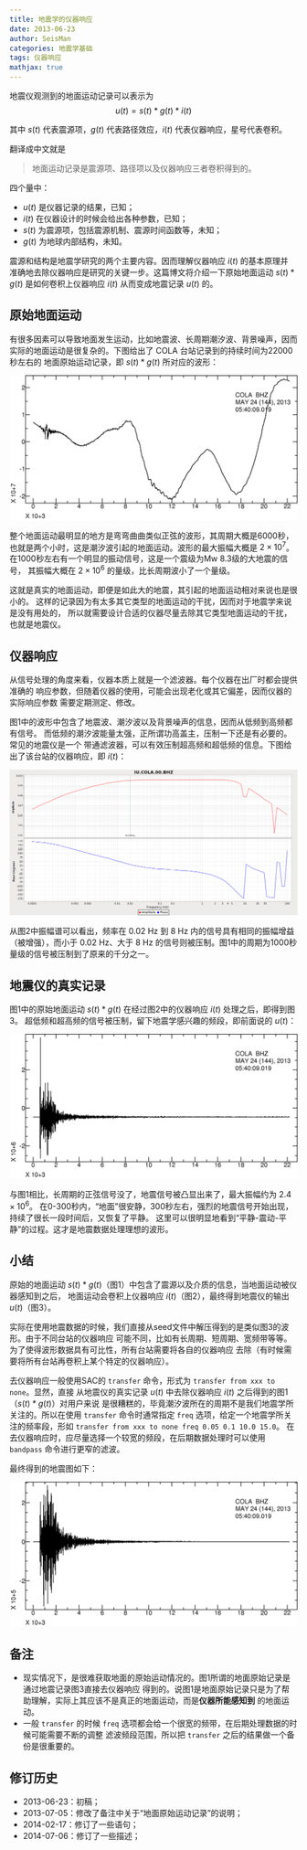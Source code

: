 ```yaml
---
title: 地震学的仪器响应
date: 2013-06-23
author: SeisMan
categories: 地震学基础
tags: 仪器响应
mathjax: true
---
```


地震仪观测到的地面运动记录可以表示为 $$u(t)=s(t) \ast g(t) \ast i(t)$$

其中 $s(t)$ 代表震源项，$g(t)$ 代表路径效应，$i(t)$ 代表仪器响应，星号代表卷积。

翻译成中文就是

> 地面运动记录是震源项、路径项以及仪器响应三者卷积得到的。

四个量中：

- $u(t)$ 是仪器记录的结果，已知；
- $i(t)$ 在仪器设计的时候会给出各种参数，已知；
- $s(t)$ 为震源项，包括震源机制、震源时间函数等，未知；
- $g(t)$ 为地球内部结构，未知。

震源和结构是地震学研究的两个主要内容。因而理解仪器响应 $i(t)$ 的基本原理并
准确地去除仪器响应是研究的关键一步。这篇博文将介绍一下原始地面运动
$s(t) \ast g(t)$ 是如何卷积上仪器响应 $i(t)$ 从而变成地震记录 $u(t)$ 的。

<!--more-->

## 原始地面运动

有很多因素可以导致地面发生运动，比如地震波、长周期潮汐波、背景噪声，因而
实际的地面运动是很复杂的。下图给出了 COLA 台站记录到的持续时间为22000秒左右的
地面原始运动记录，即 $s(t) \ast g(t)$ 所对应的波形：

![原始地面运动；横轴代表时间，纵轴代表振幅。](/images/2013062301.png)

整个地面运动最明显的地方是弯弯曲曲类似正弦的波形，其周期大概是6000秒，
也就是两个小时，这是潮汐波引起的地面运动。波形的最大振幅大概是 $2\times10^7$。
在1000秒左右有一个明显的振动信号，这是一个震级为Mw 8.3级的大地震的信号，
其振幅大概在 $2\times10^6$ 的量级，比长周期波小了一个量级。

这就是真实的地面运动，即便是如此大的地震，其引起的地面运动相对来说也是很小的。
这样的记录因为有太多其它类型的地面运动的干扰，因而对于地震学来说是没有用处的，
所以就需要设计合适的仪器尽量去除其它类型地面运动的干扰，也就是地震仪。

## 仪器响应

从信号处理的角度来看，仪器本质上就是一个滤波器。每个仪器在出厂时都会提供准确的
响应参数，但随着仪器的使用，可能会出现老化或其它偏差，因而仪器的实际响应参数
需要定期测定、修改。

图1中的波形中包含了地震波、潮汐波以及背景噪声的信息，因而从低频到高频都有信号。
而低频的潮汐波能量太强，正所谓功高盖主，压制一下还是有必要的。常见的地震仪是一个
带通滤波器，可以有效压制超高频和超低频的信息。下图给出了该台站的仪器响应，即 $i(t)$：

![仪器响应频谱图。横轴为频率，上图为振幅谱，下图为相位谱。](/images/2013062302.png)

从图2中振幅谱可以看出，频率在 0.02 Hz 到 8 Hz 内的信号具有相同的振幅增益（被增强），而小于
0.02 Hz、大于 8 Hz 的信号则被压制。图1中的周期为1000秒量级的信号被压制到了原来的千分之一。

## 地震仪的真实记录

图1中的原始地面运动 $s(t) \ast g(t)$ 在经过图2中的仪器响应 $i(t)$ 处理之后，即得到图3。
超低频和超高频的信号被压制，留下地震学感兴趣的频段，即前面说的 $u(t)$：

![COLA台站的地震记录](/images/2013062303.png)

与图1相比，长周期的正弦信号没了，地震信号被凸显出来了，最大振幅约为 $2.4\times10^6$。
在0-300秒内，“地面”很安静，300秒左右，强烈的地震信号开始出现，持续了很长一段时间后，又恢复了平静。
这里可以很明显地看到“平静-震动-平静”的过程。这才是地震数据处理理想的波形。

## 小结

原始的地面运动 $s(t) \ast g(t)$（图1）中包含了震源以及介质的信息，当地面运动被仪器感知到之后，
地面运动会卷积上仪器响应 $i(t)$（图2），最终得到地震仪的输出 $u(t)$（图3）。

实际在使用地震数据的时候，我们直接从seed文件中解压得到的是类似图3的波形。由于不同台站的仪器响应
可能不同，比如有长周期、短周期、宽频带等等。为了使得波形数据具有可比性，所有台站需要将各自的仪器响应
去除（有时候需要将所有台站再卷积上某个特定的仪器响应）。

去仪器响应一般使用SAC的 `transfer` 命令，形式为 `transfer from xxx to none`。显然，直接
从地震仪的真实记录 $u(t)$ 中去除仪器响应 $i(t)$ 之后得到的图1（$s(t) \ast g(t)$）对用户来说
是很糟糕的，毕竟潮汐波所在的周期不是我们地震学所关注的。所以在使用 `transfer` 命令时通常指定 `freq`
选项，给定一个地震学所关注的频率段，形如 `transfer from xxx to none freq 0.05 0.1 10.0 15.0`。
在去仪器响应时，应尽量选择一个较宽的频段，在后期数据处理时可以使用 `bandpass` 命令进行更窄的滤波。

最终得到的地震图如下：

![理想的地震图，由原始数据经过transfer之后得到。](/images/2013062304.png)

## 备注

- 现实情况下，是很难获取地面的原始运动情况的。图1所谓的地面原始记录是通过地震记录图3直接去仪器响应
得到的。说图1是地面原始记录只是为了帮助理解，实际上其应该不是真正的地面运动，而是**仪器所能感知到**
的地面运动。
- 一般 `transfer` 的时候 `freq` 选项都会给一个很宽的频带，在后期处理数据的时候可能需要不断的调整
滤波频段范围，所以把 `transfer` 之后的结果做一个备份是很重要的。

## 修订历史

- 2013-06-23：初稿；
- 2013-07-05：修改了备注中关于“地面原始运动记录”的说明；
- 2014-02-17：修订了一些语句；
- 2014-07-06：修订了一些描述；
